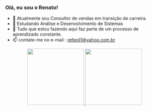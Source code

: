### Olá, eu sou o Renato!

- 🔭 Atualmente sou Consultor de vendas em transição de carreira.
- 🌱 Estudando Análise e Desenvolvimento de Sistemas
- 💬 Tudo que estou fazendo aqui faz parte de um processo de aprendizado constante.
- 📫 contate-me no e-mail : refeoli1@yahoo.com.br

<div align="center">
  <a href="https://github.com/refeoli">
  <img height="180em" src="https://github-readme-stats.vercel.app/api?username=refeoli&show_icons=true&theme=dark&include_all_commits=true&count_private=true"/>
  <img height="180em" src="https://github-readme-stats.vercel.app/api/top-langs/?username=refeoli&layout=compact&langs_count=7&theme=dark"/>
<div style="display: inline_block"><br>
</div>
